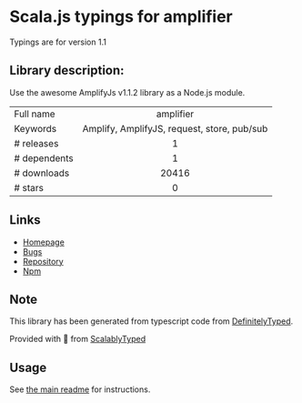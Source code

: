 
# Scala.js typings for amplifier

Typings are for version 1.1

## Library description:
Use the awesome AmplifyJs v1.1.2 library as a Node.js module.

|                    |                 |
| ------------------ | :-------------: |
| Full name          | amplifier |
| Keywords           | Amplify, AmplifyJS, request, store, pub/sub |
| # releases         | 1 |
| # dependents       | 1 |
| # downloads        | 20416 |
| # stars            | 0 |

## Links
- [Homepage](https://github.com/robertohuertasm/amplifier)
- [Bugs](https://github.com/robertohuertasm/amplifier/issues)
- [Repository](https://github.com/robertohuertasm/amplifier)
- [Npm](https://www.npmjs.com/package/amplifier)
    


## Note
This library has been generated from typescript code from [DefinitelyTyped](https://definitelytyped.org).

Provided with :purple_heart: from [ScalablyTyped](https://github.com/oyvindberg/ScalablyTyped)

## Usage
See [the main readme](../../readme.md) for instructions.


